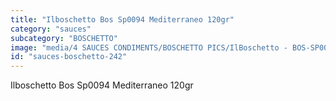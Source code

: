 ```yaml
---
title: "Ilboschetto Bos Sp0094 Mediterraneo 120gr"
category: "sauces"
subcategory: "BOSCHETTO"
image: "media/4 SAUCES CONDIMENTS/BOSCHETTO PICS/IlBoschetto - BOS-SP0094 Mediterraneo 120GR.png"
id: "sauces-boschetto-242"
---
```


Ilboschetto Bos Sp0094 Mediterraneo 120gr
